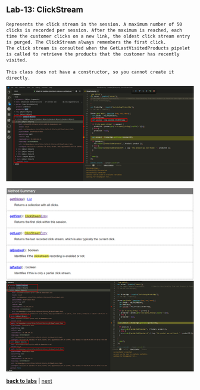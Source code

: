 ## Lab-13: ClickStream

    Represents the click stream in the session. A maximum number of 50 clicks is recorded per session. After the maximum is reached, each time the customer clicks on a new link, the oldest click stream entry is purged. The ClickStream always remembers the first click.
    The click stream is consulted when the GetLastVisitedProducts pipelet is called to retrieve the products that the customer has recently visited.

    This class does not have a constructor, so you cannot create it directly.


![](assets/img/image_2019-11-11_15-21-21.png)

![](assets/img/Screenshot_30.png)
![](assets/img/Screenshot_31.png)


[**back to labs**](../README.md) | [next](../lab-14/readme.md)
